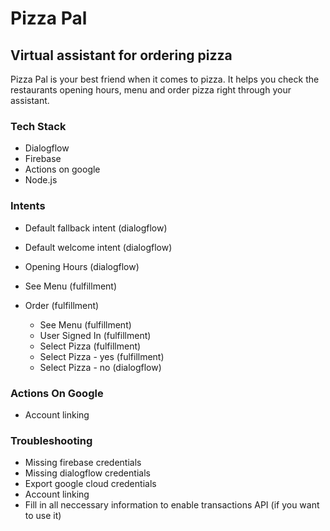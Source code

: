# Pizza Pal
## Virtual assistant for ordering pizza

Pizza Pal is your best friend when it comes to pizza.
It helps you check the restaurants opening hours, menu and order pizza right through your assistant.

### Tech Stack
- Dialogflow
- Firebase
- Actions on google
- Node.js

### Intents
- Default fallback intent (dialogflow)
- Default welcome intent (dialogflow)

- Opening Hours (dialogflow)
- See Menu (fulfillment)
- Order (fulfillment)
  - See Menu (fulfillment)
  - User Signed In (fulfillment)
  - Select Pizza (fulfillment)
  - Select Pizza - yes (fulfillment)
  - Select Pizza - no (dialogflow)


### Actions On Google
- Account linking


### Troubleshooting
- Missing firebase credentials
- Missing dialogflow credentials
- Export google cloud credentials
- Account linking
- Fill in all neccessary information to enable transactions API (if you want to use it)
